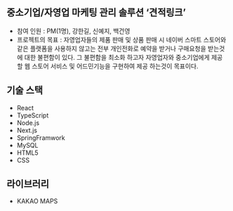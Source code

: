 ## 중소기업/자영업 마케팅 관리 솔루션 ‘견적링크’
- 참여 인원 : PM(1명), 강한길, 신예지, 백건영
- 프로젝트의 목표 : 자영업자들의 제품 판매 및 상품 판매 시 네이버 스마트 스토어와 같은 플랫폼을 사용하지 않고는 전부 개인전화로 예약을 받거나 구매요청을 받는것에 대한 불편함이 있다.
  그 불편함을 최소화 하고자 자영업자와 중소기업에게 제공할 웹 스토어 서비스 및 어드민기능을 구현하여 제공 하는것이 목표이다.
##  기술 스택
- React
- TypeScript
- Node.js
- Next.js
- SpringFramwork
- MySQL
- HTML5
- CSS
## 라이브러리
- KAKAO MAPS
  
